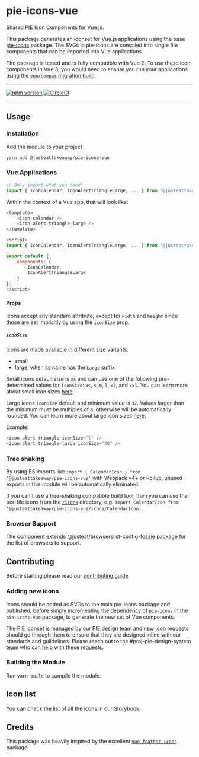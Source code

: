 
# pie-icons-vue

Shared PIE Icon Components for Vue.js.

This package generates an iconset for Vue.js applications using the base [pie-icons](https://www.npmjs.com/package/@justeattakeaway/pie-icons) package. The SVGs in pie-icons are compiled into single file components that can be imported into Vue applications.

The package is tested and is fully compatible with Vue 2. To use these icon components in Vue 3, you would need to ensure you run your applications using the [`vue/compat` migration build](https://www.npmjs.com/package/@vue/compat).

---

[![npm version](https://badge.fury.io/js/%40justeattakeaway%2Fpie-icons-vue.svg)](https://badge.fury.io/js/%40justeattakeaway%2Fpie-icons-vue)
[![CircleCI](https://circleci.com/gh/justeat/pie-project.svg?style=svg)](https://circleci.com/gh/justeat/workflows/pie-project)


---
## Usage

### Installation

Add the module to your project

```bash
yarn add @justeattakeaway/pie-icons-vue
```

### Vue Applications

```js
// Only import what you need!
import { IconCalendar, IconAlertTriangleLarge, ... } from '@justeattakeaway/pie-icons-vue'
```

Within the context of a Vue app, that will look like:

  ```js
  <template>
      <icon-calendar />
      <icon-alert-triangle-large />
  </template>

  <script>
  import { IconCalendar, IconAlertTriangleLarge, ... } from '@justeattakeaway/pie-icons-vue';

  export default {
      components: {
          IconCalendar,
          IconAlertTriangleLarge
      }
  };
  </script>
  ```

#### Props

Icons accept any standard attribute, except for `width` and `height` since those are set implicitly by using the `iconSize` prop.

##### `iconSize`

Icons are made available in different size variants:
- small
- large, when its name has the `Large` suffix

Small icons default size is `xs` and can use one of the following pre-determined values for `iconSize`: `xs`, `s`, `m`, `l`, `xl`, and `xxl`. You can learn more about small icon sizes [here](https://www.pie.design/foundations/iconography/overview/#:~:text=Sizes%20for%20the%20Small%20icon%20set).

Large icons `iconSize` default and minimum value is `32`. Values larger than the minimum must be multiples of `8`, otherwise will be automatically rounded. You can learn more about large icon sizes [here](https://www.pie.design/foundations/iconography/overview/#:~:text=Sizes%20for%20the%20Large%20icon%20set).

Example:

```js
<icon-alert-triangle iconSize="l" />
<icon-alert-triangle-large iconSize="40" />
```

### Tree shaking

By using ES imports like `import { CalendarIcon } from '@justeattakeaway/pie-icons-vue'` with Webpack v4+ or Rollup, unused exports in this module will be automatically eliminated.

If you can't use a tree-shaking compatible build tool, then you can use the per-file icons from the [`/icons`](https://unpkg.com/@justeattakeaway/pie-icons-vue/icons/) directory, e.g. `import CalendarIcon from '@justeattakeaway/pie-icons-vue/icons/CalendarIcon'`.


### Browser Support

The component extends [@justeat/browserslist-config-fozzie](https://github.com/justeat/browserslist-config-fozzie) package for the list of browsers to support.


## Contributing

Before starting please read our [contributing guide](https://vue.pie.design/?path=/story/documentation-getting-started-contributing--page)

### Adding new icons

Icons should be added as SVGs to the main pie-icons package and published, before simply incrementing the dependency of `pie-icons` in the `pie-icons-vue` package, to generate the new set of Vue components.

The PIE iconset is managed by our PIE design team and new icon requests should go through them to ensure that they are designed inline with our standards and guildelines. Please reach out to the #proj-pie-design-system team who can help with these requests.

### Building the Module

Run `yarn build` to compile the module.

## Icon list

You can check the list of all the icons in our [Storybook](https://vue.pie.design/?path=/story/components-atoms--icons).


## Credits

This package was heavily inspired by the excellent [`vue-feather-icons`](https://github.com/egoist/vue-feather-icons) package.
